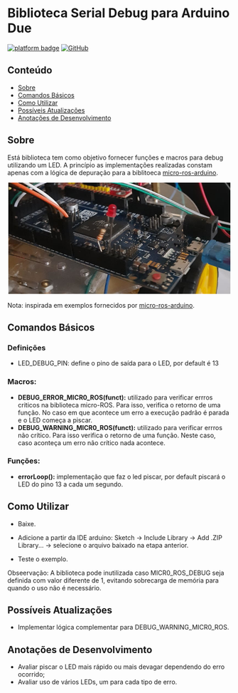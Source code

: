 # Biblioteca Serial Debug para Arduino Due
[![platform badge](https://img.shields.io/badge/platform-Arduino-orange.svg)](https://github.com/arduino)
[![GitHub](https://img.shields.io/github/license/mashape/apistatus.svg)](https://github.com/SciCoBot/led_debug/blob/main/LICENSE)

## Conteúdo

- [Sobre](#sobre)
- [Comandos Básicos](#comandos-básicos)
- [Como Utilizar](#como-utilizar)
- [Possíveis Atualizações](#possíveis-atualizações)
- [Anotações de Desenvolvimento](#anotações-de-desenvolvimento)

## Sobre

Está biblioteca tem como objetivo fornecer funções e macros para debug utilizando um LED. A princípio as implementações realizadas constam apenas com a lógica de depuração para a biblitoeca [micro-ros-arduino](https://github.com/micro-ROS/micro_ros_arduino).

<p align="center">
  <img src="https://github.com/SciCoBot/led_debug/blob/main/images/ledArduinoDue.png?raw=true"/ height="250" width="500">
</p>

Nota: inspirada em exemplos fornecidos por [micro-ros-arduino](https://github.com/micro-ROS/micro_ros_arduino).

## Comandos Básicos
### Definições
- LED_DEBUG_PIN: define o pino de saída para o LED, por default é 13

### Macros:

- **DEBUG_ERROR_MICR0_ROS(funct):** utilizado para verificar errros criticos na biblioteca micro-ROS. Para isso, verifica o retorno de uma função. No caso em que acontece um erro a execução padrão é parada e o LED começa a piscar.
- **DEBUG_WARNING_MICR0_ROS(funct):** utilizado para verificar errros não crítico. Para isso verifica o retorno de uma função. Neste caso, caso aconteça um erro não crítico nada acontece. 

### Funções:
- **errorLoop():** implementação que faz o led piscar, por default piscará o LED do pino 13 a cada um segundo.

## Como Utilizar

- Baixe.

- Adicione a partir da IDE arduino: Sketch -> Include Library -> Add .ZIP Library... -> selecione o arquivo baixado na etapa anterior.

- Teste o exemplo.

Obseervação: A biblioteca pode inutilizada caso  MICR0_ROS_DEBUG seja definida com valor diferente de 1, evitando sobrecarga de memória para quando o uso não é necessário.

## Possíveis Atualizações

- Implementar lógica complementar para DEBUG_WARNING_MICR0_ROS.

## Anotações de Desenvolvimento

- Avaliar piscar o LED mais rápido ou mais devagar dependendo do erro ocorrido;
- Avaliar uso de vários LEDs, um para cada tipo de erro.
